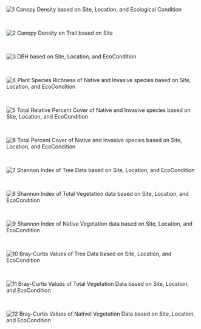![1](https://user-images.githubusercontent.com/119142489/209412490-f85aba93-662c-4b8b-a9fe-c7d15a470d7b.png)
Canopy Density based on Site, Location, and Ecological Condition

&nbsp;

![2](https://user-images.githubusercontent.com/119142489/209412491-fe987734-3d0c-490f-81a8-fa890954cf20.png)
Canopy Density on Trail based on Site

&nbsp;

![3](https://user-images.githubusercontent.com/119142489/209412492-c712c234-f338-4acd-ab8b-0a3e44fda053.png)
DBH based on Site, Location, and EcoCondition

&nbsp;

![4](https://user-images.githubusercontent.com/119142489/209412493-165ffd84-cc29-4947-9519-0d5add3a5a93.png)
Plant Species Richness of Native and Invasive species based on Site, Location, and EcoCondition

&nbsp;

![5](https://user-images.githubusercontent.com/119142489/209412494-977370c4-bfd5-4ed8-9e5d-e95be2e34b2b.png)
Total Relative Percent Cover of Native and Invasive species based on Site, Location, and EcoCondition

&nbsp;

![6](https://user-images.githubusercontent.com/119142489/209412495-3fc3ec38-ba32-4726-929a-e1d4fda234c4.png)
Total Percent Cover of Native and Invasive species based on Site, Location, and EcoCondition

&nbsp;

![7](https://user-images.githubusercontent.com/119142489/209412496-638f4543-cc2a-4d45-86c4-b2241c8e29f5.png)
Shannon Index of Tree Data based on Site, Location, and EcoCondition

&nbsp;

![8](https://user-images.githubusercontent.com/119142489/209412497-e177acc5-addb-4086-9faa-efcd4873af4d.png)
Shannon Index of Total Vegetation data based on Site, Location, and EcoCondition

&nbsp;

![9](https://user-images.githubusercontent.com/119142489/209412498-71923a4e-65f0-4fd7-a440-ac1450e79c35.png)
Shannon Index of Native Vegetation data based on Site, Location, and EcoCondition

&nbsp;

![10](https://user-images.githubusercontent.com/119142489/209412499-6c3c410c-9eb8-4dba-b71f-331e88b35b45.png)
Bray-Curtis Values of Tree Data based on Site, Location, and EcoCondition

&nbsp;

![11](https://user-images.githubusercontent.com/119142489/209412483-bd5d668b-c853-468c-886e-d238f512b5c5.png)
Bray-Curtis Values of Total Vegetation Data based on Site, Location, and EcoCondition

&nbsp;

![12](https://user-images.githubusercontent.com/119142489/209412485-61b23416-91e7-40dc-b72c-906c361236cd.png)
Bray-Curtis Values of Nativel Vegetation Data based on Site, Location, and EcoCondition
